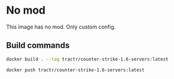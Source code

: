 # No mod

This image has no mod. Only custom config.

## Build commands

```bash
docker build . --tag tractr/counter-strike-1.6-servers:latest
```

```bash
docker push tractr/counter-strike-1.6-servers:latest
```

